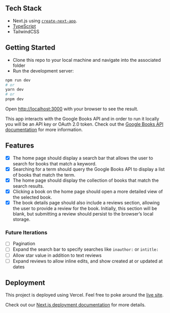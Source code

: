 ## Tech Stack

- Next.js using [`create-next-app`](https://github.com/vercel/next.js/tree/canary/packages/create-next-app).
- [TypeScript](https://nextjs.org/docs/basic-features/typescript)
- TailwindCSS

## Getting Started

- Clone this repo to your local machine and navigate into the associated folder
- Run the development server:

```bash
npm run dev
# or
yarn dev
# or
pnpm dev
```

Open [http://localhost:3000](http://localhost:3000) with your browser to see the result.

This app interacts with the Google Books API and in order to run it locally you will be an API key or OAuth 2.0 token. Check out the [Google Books API documentation](https://developers.google.com/books/docs/v1/using#APIKey) for more information.

## Features

- [x] The home page should display a search bar that allows the user to search for books that match a keyword.
- [x] Searching for a term should query the Google Books API to display a list of books that match the term.
- [x] The home page should display the collection of books that match the search results.
- [x] Clicking a book on the home page should open a more detailed view of the selected book.
- [x] The book details page should also include a reviews section, allowing the user to provide a review for the book. Initially, this section will be blank, but submitting a review should persist to the browser’s local storage.

### Future Iterations

- [ ] Pagination
- [ ] Expand the search bar to specify searches like `inauthor:` or `intitle:`
- [ ] Allow star value in addition to text reviews
- [ ] Expand reviews to allow inline edits, and show created at or updated at dates

## Deployment

This project is deployed using Vercel. Feel free to poke around the [live site](https://giving-data-google-books.vercel.app/).

Check out our [Next.js deployment documentation](https://nextjs.org/docs/deployment) for more details.
